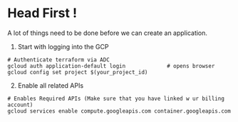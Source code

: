 # Head First !

A lot of things need to be done before we can create an application. 

1. Start with logging into the GCP
```shell
# Authenticate terraform via ADC
gcloud auth application-default login             # opens browser
gcloud config set project $(your_project_id)
```
2. Enable all related APIs
```shell
# Enables Required APIs (Make sure that you have linked w ur billing account)
gcloud services enable compute.googleapis.com container.googleapis.com 

```